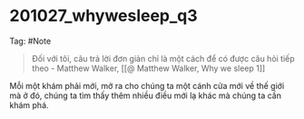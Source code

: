 # 201027_whywesleep_q3

Tag: #Note

> Đối với tôi, câu trả lời đơn giản chỉ là một cách để có được câu hỏi tiếp theo - Matthew Walker, [[@ Matthew Walker, Why we sleep 1]]

Mỗi một khám phải mới, mở ra cho chúng ta một cánh cửa mới về thế giới mà ở đó, chúng ta tìm thấy thêm nhiều điều mới lạ khác mà chúng ta cần khám phá.